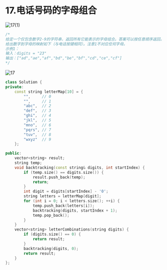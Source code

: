# 17.电话号码的字母组合
![17(1)](https://github.com/user-attachments/assets/91efc9d9-79fa-4760-98ee-6375375957c1)
```c++
/*
给定一个仅包含数字2-9的字符串，返回所有它能表示的字母组合。答案可以按任意顺序返回。
给出数字到字母的映射如下（与电话按键相同）。注意1不对应任何字母。
示例1：
输入：digits = "23"
输出：["ad","ae","af","bd","be","bf","cd","ce","cf"]
*/
```
![17](https://github.com/user-attachments/assets/1be55338-9dc5-4940-b94d-b31539808a9b)
```c++
class Solution {
private:
    const string letterMap[10] = {
        "",     // 0
        "",     // 1
        "abc",  // 2
        "def",  // 3
        "ghi",  // 4
        "jkl",  // 5
        "mno",  // 6
        "pqrs", // 7
        "tuv",  // 8
        "wxyz"  // 9
    };

public:
    vector<string> result;
    string temp;
    void backtracking(const string& digits, int startIndex) {
        if (temp.size() == digits.size()) {
            result.push_back(temp);
            return;
        }
        int digit = digits[startIndex] - '0';
        string letters = letterMap[digit];
        for (int i = 0; i < letters.size(); ++i) {
            temp.push_back(letters[i]);
            backtracking(digits, startIndex + 1);
            temp.pop_back();
        }
    }
    vector<string> letterCombinations(string digits) {
        if (digits.size() == 0) {
            return result;
        }
        backtracking(digits, 0);
        return result;
    }
};
```
